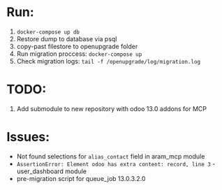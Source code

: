 # Run:
1. `docker-compose up db`
2. Restore dump to database via psql
3. copy-past filestore to openupgrade folder
4. Run migration proccess: `docker-compose up`
5. Check migration logs: `tail -f /openupgrade/log/migration.log`


# TODO:
1. Add submodule to new repository with odoo 13.0 addons for MCP

# Issues:

- Not found selections for `alias_contact` field in aram_mcp module
- `AssertionError: Element odoo has extra content: record, line 3` - user_dashboard module
- pre-migration script for queue_job 13.0.3.2.0
